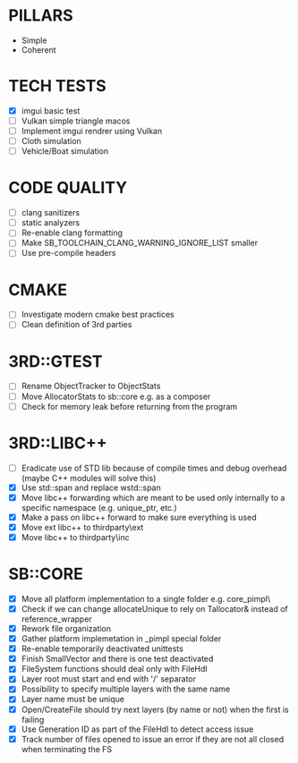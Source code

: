 # PILLARS

- Simple
- Coherent

# TECH TESTS

- [x] imgui basic test
- [ ] Vulkan simple triangle macos
- [ ] Implement imgui rendrer using Vulkan
- [ ] Cloth simulation
- [ ] Vehicle/Boat simulation

# CODE QUALITY

- [ ] clang sanitizers
- [ ] static analyzers
- [ ] Re-enable clang formatting
- [ ] Make SB_TOOLCHAIN_CLANG_WARNING_IGNORE_LIST smaller
- [ ] Use pre-compile headers

# CMAKE

- [ ] Investigate modern cmake best practices
- [ ] Clean definition of 3rd parties

# 3RD::GTEST

- [ ] Rename ObjectTracker to ObjectStats
- [ ] Move AllocatorStats to sb::core e.g. as a composer
- [ ] Check for memory leak before returning from the program

# 3RD::LIBC++

- [ ] Eradicate use of STD lib because of compile times and debug overhead (maybe C++ modules will solve this)
- [x] Use std::span and replace wstd::span 
- [x] Move libc++ forwarding which are meant to be used only internally to a specific namespace (e.g. unique_ptr, etc.)
- [x] Make a pass on libc++ forward to make sure everything is used
- [x] Move ext libc++ to thirdparty\ext
- [x] Move libc++ to thirdparty\inc

# SB::CORE

- [x] Move all platform implementation to a single folder e.g. core\_pimpl\
- [x] Check if we can change allocateUnique to rely on Tallocator& instead of reference_wrapper
- [x] Rework file organization
- [x] Gather platform implemetation in _pimpl special folder
- [x] Re-enable temporarily deactivated unittests
- [x] Finish SmallVector and there is one test deactivated
- [x] FileSystem functions should deal only with FileHdl
- [x] Layer root must start and end with '/' separator
- [x] Possibility to specify multiple layers with the same name
- [x] Layer name must be unique
- [x] Open/CreateFile should try next layers (by name or not) when the first is failing
- [x] Use Generation ID as part of the FileHdl to detect access issue
- [x] Track number of files opened to issue an error if they are not all closed when terminating the FS
